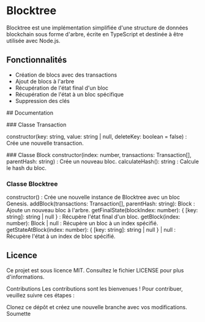 # Blocktree

Blocktree est une implémentation simplifiée d'une structure de données blockchain sous forme d'arbre, écrite en TypeScript et destinée à être utilisée avec Node.js.

## Fonctionnalités

- Création de blocs avec des transactions
- Ajout de blocs à l'arbre
- Récupération de l'état final d'un bloc
- Récupération de l'état à un bloc spécifique
- Suppression des clés

## Documentation

### Classe Transaction

constructor(key: string, value: string | null, deleteKey: boolean = false) : Crée une nouvelle transaction.

### Classe Block
constructor(index: number, transactions: Transaction[], parentHash: string) : Crée un nouveau bloc.
calculateHash(): string : Calcule le hash du bloc.

### Classe Blocktree

constructor() : Crée une nouvelle instance de Blocktree avec un bloc Genesis.
addBlock(transactions: Transaction[], parentHash: string): Block : Ajoute un nouveau bloc à l'arbre.
getFinalState(blockIndex: number): { [key: string]: string | null } : Récupère l'état final d'un bloc.
getBlock(index: number): Block | null : Récupère un bloc à un index spécifié.
getStateAtBlock(index: number): { [key: string]: string | null } | null : Récupère l'état à un index de bloc spécifié.

## Licence
Ce projet est sous licence MIT. Consultez le fichier LICENSE pour plus d'informations.

Contributions
Les contributions sont les bienvenues ! Pour contribuer, veuillez suivre ces étapes :

Clonez ce dépôt et créez une nouvelle branche avec vos modifications.
Soumette
